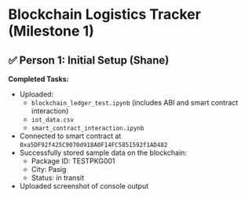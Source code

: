 # Blockchain Logistics Tracker (Milestone 1)

## ✅ Person 1: Initial Setup (Shane)

**Completed Tasks:**
- Uploaded:
  - `blockchain_ledger_test.ipynb` (includes ABI and smart contract interaction)
  - `iot_data.csv`
  - `smart_contract_interaction.ipynb`
- Connected to smart contract at `0xa5DF92f425C9070d918A0F14FC5851592f1AD482`
- Successfully stored sample data on the blockchain:
  - Package ID: TESTPKG001
  - City: Pasig
  - Status: in transit
- Uploaded screenshot of console output





